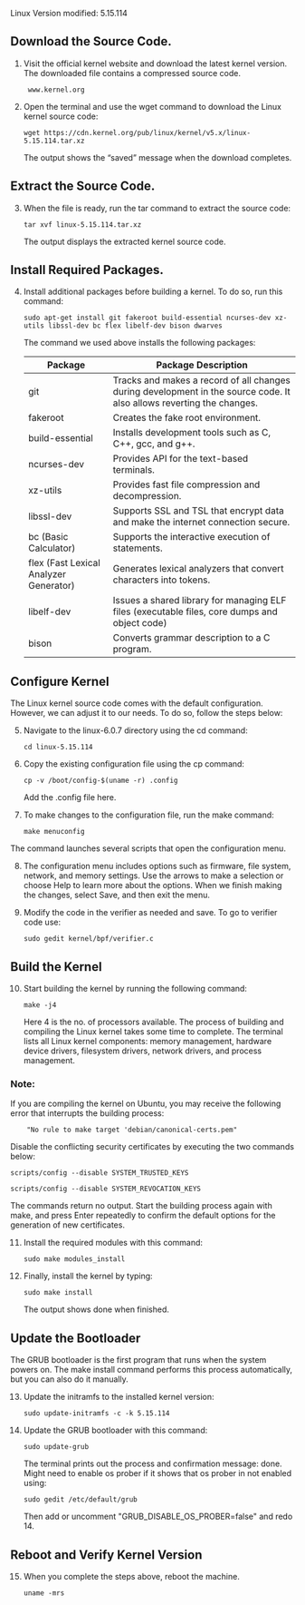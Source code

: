Linux Version modified: 5.15.114

## Download the Source Code.

1.  Visit the official kernel website and download the latest kernel version. The downloaded file contains a compressed source code.

  	``` www.kernel.org```


2. Open the terminal and use the wget command to download the Linux kernel source code:

  	```wget https://cdn.kernel.org/pub/linux/kernel/v5.x/linux-5.15.114.tar.xz```
  
  	The output shows the “saved” message when the download completes.



## Extract the Source Code. 

3. When the file is ready, run the tar command to extract the source code:

  	```tar xvf linux-5.15.114.tar.xz```
  
 	 The output displays the extracted kernel source code.


  
## Install Required Packages.

4. Install additional packages before building a kernel. To do so, run this command:

	```sudo apt-get install git fakeroot build-essential ncurses-dev xz-utils libssl-dev bc flex libelf-dev bison dwarves```

	 
	 The command we used above installs the following packages:

	  | Package | Package Description |
	  | --- | --- |
	  | git | Tracks and makes a record of all changes during development in the source code. It also allows reverting the changes. |
	  | fakeroot | Creates the fake root environment. |
	  | build-essential | Installs development tools such as C, C++, gcc, and g++. |
	  | ncurses-dev | Provides API for the text-based terminals. |
	  | xz-utils | Provides fast file compression and decompression. |
	  | libssl-dev | Supports SSL and TSL that encrypt data and make the internet connection secure. |
	  | bc (Basic Calculator)	| Supports the interactive execution of statements. |
	  | flex (Fast Lexical Analyzer Generator) | Generates lexical analyzers that convert characters into tokens. |
	  | libelf-dev | Issues a shared library for managing ELF files (executable files, core dumps and object code) |
	  | bison | Converts grammar description to a C program. |

  
  
## Configure Kernel

The Linux kernel source code comes with the default configuration. However, we can adjust it to our needs. To do so, follow the steps below:
  

5. Navigate to the linux-6.0.7 directory using the cd command:

 	 ```cd linux-5.15.114```


6. Copy the existing configuration file using the cp command:

  	```cp -v /boot/config-$(uname -r) .config```

     Add the .config file here.
 
7. To make changes to the configuration file, run the make command:

 	 ```make menuconfig```
  
  The command launches several scripts that open the configuration menu.
  
  
8. The configuration menu includes options such as firmware, file system, network, and memory settings. Use the arrows to make a selection or choose Help to learn more about the options. When we finish making the changes, select Save, and then exit the menu.


9. Modify the code in the verifier as needed and save. To go to verifier code use:

 	 ```sudo gedit kernel/bpf/verifier.c```
  
  

## Build the Kernel

10. Start building the kernel by running the following command:

	  ```make -j4```
  
  	Here 4 is the no. of processors available. The process of building and compiling the Linux kernel takes some time to complete. The terminal lists all Linux kernel components: memory management, hardware device drivers, filesystem drivers, network drivers, and process management.
 
 ### Note:
  If you are compiling the kernel on Ubuntu, you may receive the following error that interrupts the building process:
   
   		"No rule to make target 'debian/canonical-certs.pem"
   
   Disable the conflicting security certificates by executing the two commands below:

   ```scripts/config --disable SYSTEM_TRUSTED_KEYS```
    
   ```scripts/config --disable SYSTEM_REVOCATION_KEYS```
   
   The commands return no output. Start the building process again with make, and press Enter repeatedly to confirm the default options for the generation of new certificates.
  
  
  
11. Install the required modules with this command:

  	```sudo make modules_install```
  
  
12. Finally, install the kernel by typing:

  	```sudo make install```
	
 	The output shows done when finished.
  
  
  
## Update the Bootloader

The GRUB bootloader is the first program that runs when the system powers on. The make install command performs this process automatically, but you can also do it manually.


13. Update the initramfs to the installed kernel version:

   	```sudo update-initramfs -c -k 5.15.114```
    
    
14. Update the GRUB bootloader with this command:

   	```sudo update-grub```

  	The terminal prints out the process and confirmation message: done. Might need to enable os prober if it shows that os prober in not enabled using:
		
	```sudo gedit /etc/default/grub```
  
   	 Then add or uncomment "GRUB_DISABLE_OS_PROBER=false" and redo 14.
 
 
 
 ## Reboot and Verify Kernel Version
 
15. When you complete the steps above, reboot the machine.

  	```uname -mrs```

